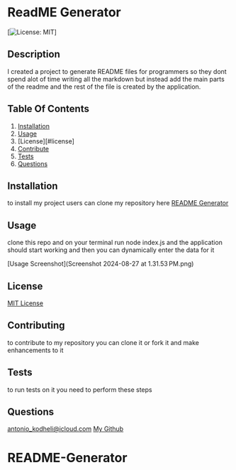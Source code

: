 # ReadME Generator
  
  [![License: MIT](https://img.shields.io/badge/License-MIT-yellow.svg)]
  ## Description
  
  I created a project to generate README files for programmers so they dont spend alot of time writing all the markdown but instead
add the main parts of the readme and the rest of the file is created by the application. 


  ## Table Of Contents
  1. [Installation](#installation)
  2. [Usage](#usage)
  3. [License][#license]
  4. [Contribute](#contributing)
  5. [Tests](#tests)
  6. [Questions](#questions)

  ## Installation 

  to install my project users can clone my repository here [README Generator](https://github.com/olmallet81/URT#c-template-class-adf)




  ## Usage

  clone this repo and on your terminal run node index.js and the application should start working and then you can dynamically enter the data for it 



  [Usage Screenshot](Screenshot 2024-08-27 at 1.31.53 PM.png)

  ## License

  
  [MIT License](https://opensource.org/licenses/MIT)

  ## Contributing

  to contribute to my repository you can clone it or fork it and make enhancements to it 


  ## Tests

  to run tests on it you need to perform these steps



  ## Questions 

  [antonio_kodheli@icloud.com](mailto:antonio_kodheli@icloud.com)
  [My Github](https://github.com/AntonioKOD)

# README-Generator
